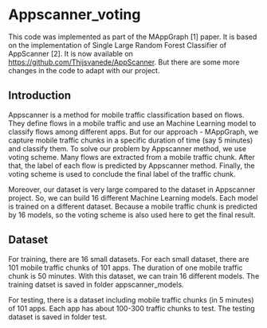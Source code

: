# Appscanner_voting
This code was implemented as part of the MAppGraph [1] paper. It is based on the implementation of Single Large Random Forest Classifier of AppScanner [2]. It is now available on https://github.com/Thijsvanede/AppScanner. But there are some more changes in the code to adapt with our project.

## Introduction
Appscanner is a method for mobile traffic classification based on flows. They define flows in a mobile traffic and use an Machine Learning model to classify flows among different apps. But for our approach - MAppGraph, we capture mobile traffic chunks in a specific duration of time (say 5 minutes) and classify them. To solve our problem by Appscanner method, we use voting scheme. Many flows are extracted from a mobile traffic chunk. After that,  the label of each flow is predicted by Appscanner method. Finally, the voting scheme is used to conclude the final label of the traffic chunk.

Moreover, our dataset is very large compared to the dataset in Appscanner project. So, we can build 16 different Machine Learning models. Each model is trained on a different dataset. Because a mobile traffic chunk is predicted by 16 models, so the voting scheme is also used here to get the final result.

## Dataset
For training, there are 16 small datasets. For each small dataset, there are 101 mobile traffic chunks of 101 apps. The duration of one mobile traffic chunk is 50 minutes. With this dataset, we can train 16 different models. The training datset is saved in folder appscanner_models.

For testing, there is a dataset including mobile traffic chunks (in 5 minutes) of 101 apps. Each app has about 100-300 traffic chunks to test. The testing dataset is saved in folder test. 
